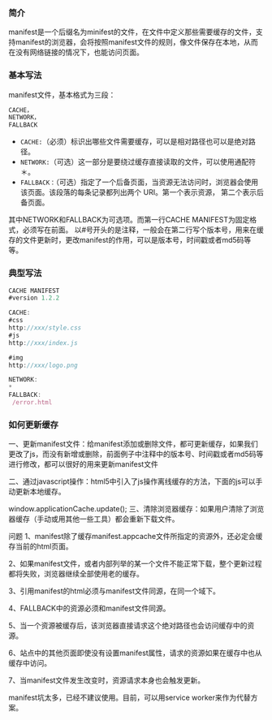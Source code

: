 ### 简介
manifest是一个后缀名为minifest的文件，在文件中定义那些需要缓存的文件，支持manifest的浏览器，会将按照manifest文件的规则，像文件保存在本地，从而在没有网络链接的情况下，也能访问页面。

### 基本写法
manifest文件，基本格式为三段：
```js
CACHE， 
NETWORK，
FALLBACK
```
+ `CACHE:`（必须）标识出哪些文件需要缓存，可以是相对路径也可以是绝对路径。
+ `NETWORK:`（可选）这一部分是要绕过缓存直接读取的文件，可以使用通配符＊。
+ `FALLBACK：`（可选）指定了一个后备页面，当资源无法访问时，浏览器会使用该页面。该段落的每条记录都列出两个 URI。第一个表示资源， 第二个表示后备页面。

其中NETWORK和FALLBACK为可选项。而第一行CACHE MANIFEST为固定格式，必须写在前面。
以#号开头的是注释，一般会在第二行写个版本号，用来在缓存的文件更新时，更改manifest的作用，可以是版本号，时间戳或者md5码等等。

### 典型写法
```js
CACHE MANIFEST
#version 1.2.2

CACHE:
#css
http://xxx/style.css
#js
http://xxx/index.js

#img
http://xxx/logo.png

NETWORK:  
*
FALLBACK:
 /error.html
```
### 如何更新缓存
一、更新manifest文件：给manifest添加或删除文件，都可更新缓存，如果我们更改了js，而没有新增或删除，前面例子中注释中的版本号、时间戳或者md5码等进行修改，都可以很好的用来更新manifest文件

二、通过javascript操作：html5中引入了js操作离线缓存的方法，下面的js可以手动更新本地缓存。

window.applicationCache.update();
三、清除浏览器缓存：如果用户清除了浏览器缓存（手动或用其他一些工具）都会重新下载文件。

问题
1、manifest除了缓存manifest.appcache文件所指定的资源外，还必定会缓存当前的html页面。

2、如果manifest文件，或者内部列举的某一个文件不能正常下载，整个更新过程都将失败，浏览器继续全部使用老的缓存。

3、引用manifest的html必须与manifest文件同源，在同一个域下。

4、FALLBACK中的资源必须和manifest文件同源。

5、当一个资源被缓存后，该浏览器直接请求这个绝对路径也会访问缓存中的资源。

6、站点中的其他页面即使没有设置manifest属性，请求的资源如果在缓存中也从缓存中访问。

7、当manifest文件发生改变时，资源请求本身也会触发更新。

manifest坑太多，已经不建议使用。目前，可以用service worker来作为代替方案。